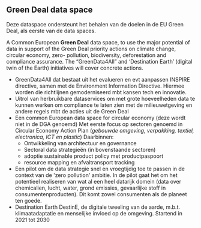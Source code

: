 ## Green Deal data space

Deze dataspace ondersteunt het behalen van de doelen in de EU Green Deal, als eerste van de data spaces.

A Common European **Green Deal** data space, to use the major potential of data in support of the Green Deal priority actions on climate change, circular economy, zero- pollution, biodiversity, deforestation and compliance assurance. The “GreenData4All” and ‘Destination Earth’ (digital twin of the Earth) initiatives will cover concrete actions. 

* GreenData4All dat bestaat uit het evalueren en evt aanpassen INSPIRE directive, samen met de Environment Information Directive. Hiermee worden die richtlijnen gemoderniseerd mbt kansen tech en innovatie.
* Uitrol van herbruikbare dataservices om met grote hoeveelheden data te kunnen werken om compliance te laten zien met de milieuwetgeving en andere regels mbt de acties uit de Green Deal
* Een common European data space for circular economy (deze wordt niet in de DGA genoemd) Met eerste focus op sectoren genoemd in Circular Economy Action Plan (_gebouwde omgeving, verpakking, textiel, electronica, ICT en plastic_) Daarbinnen:
	* Ontwikkeling van architectuur en governance 
	* Sectoral data strategieën (in bovenstaande sectoren) 
	* adoptie sustainable product policy met productpaspoort 
	* resource mapping en afvaltransport tracking
* Een pilot om de data strategie snel en vroegtijdig toe te passen in de context van de 'zero pollution' ambitie. In de pilot gaat het om het potentieel realiseren van wat al een heel datarijk domein (data over chemicalien, lucht, water, grond emissies, gevaarlijke stoff in consumentenproducten). Dit komt zowel consumenten als de planeet ten goede.
* Destination Earth DestinE, de digitale tweeling van de aarde, m.b.t. klimaatadaptatie en menselijke invloed op de omgeving. Startend in 2021 tot 2030
